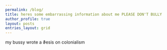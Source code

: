 ```yaml
---
permalink: /blog/
title: heres some embarrassing information about me PLEASE DON'T BULLY ME WITH IT
author_profile: true
layout: posts
entries_layout: grid
---
```

my bussy wrote a ϑesis on colonialism